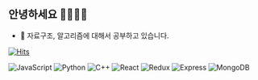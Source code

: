 ## 안녕하세요 👋👋👋👋

- 🎒 자료구조, 알고리즘에 대해서 공부하고 있습니다.



[![Hits](https://hits.seeyoufarm.com/api/count/incr/badge.svg?url=https%3A%2F%2Fgithub.com%2FDongubak&count_bg=%2379C83D&title_bg=%23555555&icon=&icon_color=%23E7E7E7&title=hits&edge_flat=false)](https://hits.seeyoufarm.com)

![JavaScript](https://img.shields.io/badge/JavaScript-F7DF1E.svg?&style=for-the-badge&logo=JavaScript&logoColor=white) ![Python](https://img.shields.io/badge/Python-3776AB.svg?&style=for-the-badge&logo=Python&logoColor=white) ![C++](https://img.shields.io/badge/C++-00599C.svg?&style=for-the-badge&logo=C++&logoColor=white) ![React](https://img.shields.io/badge/React-61DAFB.svg?&style=for-the-badge&logo=React&logoColor=white) ![Redux](https://img.shields.io/badge/Redux-764ABC.svg?&style=for-the-badge&logo=Redux&logoColor=white) ![Express](https://img.shields.io/badge/Express-000000.svg?&style=for-the-badge&logo=Express&logoColor=white) ![MongoDB](https://img.shields.io/badge/MongoDB-47A248.svg?&style=for-the-badge&logo=MongoDB&logoColor=white) 

